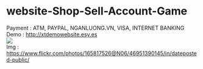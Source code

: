 # website-Shop-Sell-Account-Game
Payment : ATM, PAYPAL, NGANLUONG.VN, VISA, INTERNET BANKING <br/>
Demo :  http://xtdemowebsite.esy.es
<br/><img src="https://www.flickr.com/photos/165817526@N06/46951390145/in/dateposted-public/"><br/>
Img : https://www.flickr.com/photos/165817526@N06/46951390145/in/dateposted-public/

